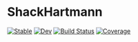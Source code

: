 # ShackHartmann

[![Stable](https://img.shields.io/badge/docs-stable-blue.svg)](https://asrono.github.io/ShackHartmann.jl/stable/)
[![Dev](https://img.shields.io/badge/docs-dev-blue.svg)](https://asrono.github.io/ShackHartmann.jl/dev/)
[![Build Status](https://github.com/asrono/ShackHartmann.jl/actions/workflows/CI.yml/badge.svg?branch=master)](https://github.com/asrono/ShackHartmann.jl/actions/workflows/CI.yml?query=branch%3Amaster)
[![Coverage](https://codecov.io/gh/asrono/ShackHartmann.jl/branch/master/graph/badge.svg)](https://codecov.io/gh/asrono/ShackHartmann.jl)
